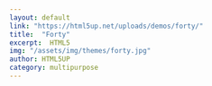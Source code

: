 ```yaml
---
layout: default
link: "https://html5up.net/uploads/demos/forty/"
title:  "Forty"
excerpt:  HTML5
img: "/assets/img/themes/forty.jpg"
author: HTML5UP
category: multipurpose
---
```

